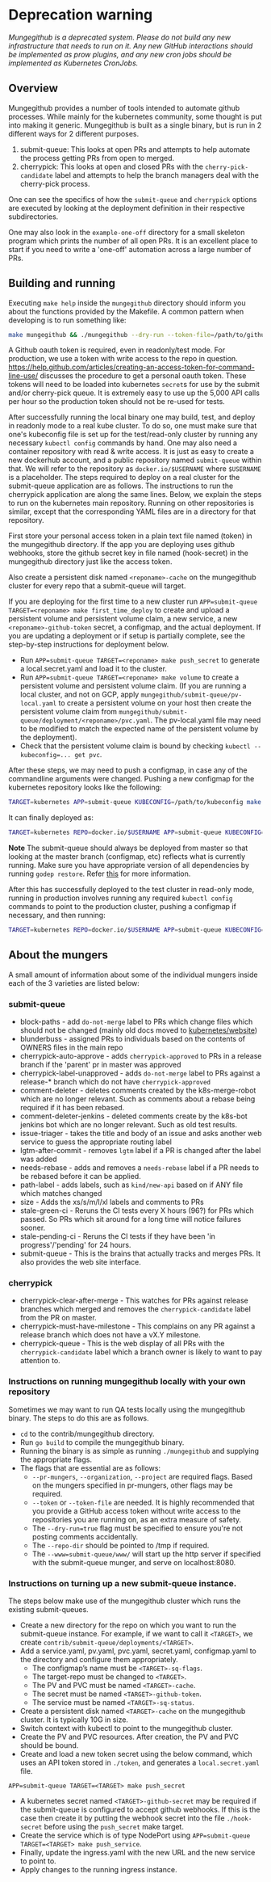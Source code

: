 # Deprecation warning

*Mungegithub is a deprecated system. Please do not build any new infrastructure that needs to run on it. Any new GitHub interactions should be implemented as prow plugins, and any new cron jobs should be implemented as Kubernetes CronJobs.*

## Overview

Mungegithub provides a number of tools intended to automate github processes. While mainly for the kubernetes community, some thought is put into making it generic. Mungegithub is built as a single binary, but is run in 2 different ways for 2 different purposes.

1. submit-queue: This looks at open PRs and attempts to help automate the process getting PRs from open to merged.
1. cherrypick: This looks at open and closed PRs with the `cherry-pick-candidate` label and attempts to help the branch managers deal with the cherry-pick process.

One can see the specifics of how the `submit-queue` and `cherrypick` options are executed by looking at the deployment definition in their respective subdirectories.

One may also look in the `example-one-off` directory for a small skeleton program which prints the number of all open PRs. It is an excellent place to start if you need to write a 'one-off' automation across a large number of PRs.

## Building and running

Executing `make help` inside the `mungegithub` directory should inform you about the functions provided by the Makefile. A common pattern when developing is to run something like:
```sh
make mungegithub && ./mungegithub --dry-run --token-file=/path/to/github/oauth/token --www=submit-queue/www --pr-mungers=submit-queue --min-pr-number=25000 --max-pr-number=25500 --organization=kubernetes --project=kubernetes --repo-dir=/tmp --stderrthreshold=0  --once=true
```

A Github oauth token is required, even in readonly/test mode. For production, we use a token with write access to the repo in question. https://help.github.com/articles/creating-an-access-token-for-command-line-use/ discusses the procedure to get a personal oauth token. These tokens will need to be loaded into kubernetes `secret`s for use by the submit and/or cherry-pick queue. It is extremely easy to use up the 5,000 API calls per hour so the production token should not be re-used for tests.

After successfully running the local binary one may build, test, and deploy in readonly mode to a real kube cluster. To do so, one must make sure that one's kubeconfig file is set up for the test/read-only cluster by running any necessary `kubectl config` commands by hand. One may also need a container repository with read & write access. It is just as easy to create a new dockerhub account, and a public repository named `submit-queue` within that. We will refer to the repository as `docker.io/$USERNAME` where `$USERNAME` is a placeholder. The steps required to deploy on a real cluster for the submit-queue application are as follows. The instructions to run the cherrypick application are along the same lines. Below, we explain the steps to run on the kubernetes main repository. Running on other repositories is similar, except that the corresponding YAML files are in a directory for that repository.

First store your personal access token in a plain text file named (token) in the mungegithub directory. If the app you are deploying uses github webhooks, store the github secret key in file named (hook-secret) in the mungegithub directory just like the access token.

Also create a persistent disk named `<reponame>-cache` on the mungegithub cluster for every repo that a submit-queue will target.

If you are deploying for the first time to a new cluster run `APP=submit-queue TARGET=<reponame> make first_time_deploy` to create and upload a persistent volume and persistent volume claim, a new service, a new `<reponame>-github-token` secret, a configmap, and the actual deployment. If you are updating a deployment or if setup is partially complete, see the step-by-step instructions for deployment below.

- Run `APP=submit-queue TARGET=<reponame> make push_secret` to generate a local.secret.yaml and load it to the cluster.
- Run `APP=submit-queue TARGET=<reponame> make volume` to create a persistent volume and persistent volume claim. (If you are running a local cluster, and not on GCP, apply `mungegithub/submit-queue/pv-local.yaml` to create a persistent volume on your host then create the persistent volume claim from `mungegithub/submit-queue/deployment/<reponame>/pvc.yaml`. The pv-local.yaml file may need to be modified to match the expected name of the persistent volume by the deployment).
- Check that the persistent volume claim is bound by checking `kubectl --kubeconfig=... get pvc`.

After these steps, we may need to push a configmap, in case any of the commandline arguments were changed. Pushing a new configmap for the kubernetes repository looks like the following:
```sh
TARGET=kubernetes APP=submit-queue KUBECONFIG=/path/to/kubeconfig make push_config
```

It can finally deployed as:
```sh
TARGET=kubernetes REPO=docker.io/$USERNAME APP=submit-queue KUBECONFIG=/path/to/kubeconfig make deploy
```

**Note** The submit-queue should always be deployed from master so that looking at
the master branch (configmap, etc) reflects what is currently running. Make sure you have appropriate version of all dependencies by running `godep restore`. Refer [this](https://github.com/tools/godep#restore) for more information.

After this has successfully deployed to the test cluster in read-only mode, running in production involves running any required `kubectl config` commands to point to the production cluster, pushing a configmap if necessary, and then running:
```sh
TARGET=kubernetes REPO=docker.io/$USERNAME APP=submit-queue KUBECONFIG=/path/to/kubeconfig READONLY=false make deploy
```

## About the mungers

A small amount of information about some of the individual mungers inside each of the 3 varieties are listed below:

### submit-queue
* block-paths - add `do-not-merge` label to PRs which change files which should not be changed (mainly old docs moved to [kubernetes/website](https://github.com/kubernetes/website))
* blunderbuss - assigned PRs to individuals based on the contents of OWNERS files in the main repo
* cherrypick-auto-approve - adds `cherrypick-approved` to PRs in a release branch if the 'parent' pr in master was approved
* cherrypick-label-unapproved - adds `do-not-merge` label to PRs against a release-\* branch which do not have `cherrypick-approved`
* comment-deleter - deletes comments created by the k8s-merge-robot which are no longer relevant. Such as comments about a rebase being required if it has been rebased.
* comment-deleter-jenkins - deleted comments create by the k8s-bot jenkins bot which are no longer relevant. Such as old test results.
* issue-triager - takes the title and body of an issue and asks another web
  service to guess the appropriate routing label
* lgtm-after-commit - removes `lgtm` label if a PR is changed after the label was added
* needs-rebase - adds and removes a `needs-rebase` label if a PR needs to be rebased before it can be applied.
* path-label - adds labels, such as `kind/new-api` based on if ANY file which matches changed
* size - Adds the xs/s/m/l/xl labels and comments to PRs
* stale-green-ci - Reruns the CI tests every X hours (96?) for PRs which passed. So PRs which sit around for a long time will notice failures sooner.
* stale-pending-ci - Reruns the CI tests if they have been 'in progress'/'pending' for 24 hours.
* submit-queue - This is the brains that actually tracks and merges PRs. It also provides the web site interface.

### cherrypick
* cherrypick-clear-after-merge - This watches for PRs against release branches which merged and removes the `cherrypick-candidate` label from the PR on master.
* cherrypick-must-have-milestone - This complains on any PR against a release branch which does not have a vX.Y milestone.
* cherrypick-queue - This is the web display of all PRs with the `cherrypick-candidate` label which a branch owner is likely to want to pay attention to.

### Instructions on running mungegithub locally with your own repository		

Sometimes we may want to run QA tests locally using the mungegithub binary. The steps to do this are as follows.		

* `cd` to the contrib/mungegithub directory.		
* Run `go build` to compile the mungegithub binary.		
* Running the binary is as simple as running `./mungegithub` and supplying the appropriate flags.		
* The flags that are essential are as follows:		
    * `--pr-mungers`, `--organization`, `--project` are required flags. Based on the mungers specified in pr-mungers, other flags may be required.
    * `--token` or `--token-file` are needed. It is highly recommended that you provide a GitHub access token without write access to the repositories you are running on, as an extra measure of safety.
    * The `--dry-run=true` flag must be specified to ensure you're not posting comments accidentally.		
    * The `--repo-dir` should be pointed to /tmp if required.		
    * The `--www=submit-queue/www/` will start up the http server if specified with the submit-queue munger, and serve on localhost:8080.

### Instructions on turning up a new submit-queue instance.

The steps below make use of the mungegithub cluster which runs the existing submit-queues.

* Create a new directory for the repo on which you want to run the submit-queue instance. For example, if we want to call it `<TARGET>`, we create `contrib/submit-queue/deployments/<TARGET>`.
* Add a service.yaml, pv.yaml, pvc.yaml, secret.yaml, configmap.yaml to the directory and configure them appropriately.
     * The configmap’s name must be `<TARGET>-sq-flags`.
     * The target-repo must be changed to `<TARGET>`.
     * The PV and PVC must be named `<TARGET>-cache`.
     * The secret must be named `<TARGET>-github-token`.
     * The service must be named `<TARGET>-sq-status`.
* Create a persistent disk named `<TARGET>-cache` on the mungegithub cluster. It is typically 10G in size.
* Switch context with kubectl to point to the mungegithub cluster.
* Create the PV and PVC resources. After creation, the PV and PVC should be bound.
* Create and load a new token secret using the below command, which uses an API token stored in `./token`, and generates a `local.secret.yaml` file.
```
APP=submit-queue TARGET=<TARGET> make push_secret
```
* A kubernetes secret named `<TARGET>-github-secret` may be required if the submit-queue is configured to accept github webhooks.  If this is the case then create it by putting the webhook secret into the file `./hook-secret` before using the `push_secret` make target.
* Create the service which is of type NodePort using `APP=submit-queue TARGET=<TARGET> make push_service`.
* Finally, update the ingress.yaml with the new URL and the new service to point to.
* Apply changes to the running ingress instance.

